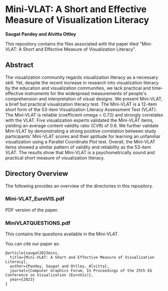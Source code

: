 # Mini-VLAT: A Short and Effective Measure of Visualization Literacy
<b> Saugat Pandey and Alvitta Ottley </b>

This repository contains the files associated with the paper tiled "Mini-VLAT: A Short and Effective Measure of Visualization Literacy".


## Abstract
The visualization community regards visualization literacy as a necessary skill. Yet, despite the recent increase in research into visualization literacy by the education and visualization communities, we lack practical and time-effective instruments for the widespread measurements of people's comprehension and interpretation of visual designs. We present Mini-VLAT, a brief but practical visualization literacy test. The Mini-VLAT is a 12-item short form of the 53-item Visualization Literacy Assessment Test (VLAT). The Mini-VLAT is reliable (coefficient omega = 0.72) and strongly correlates with the VLAT. Five visualization experts validated the Mini-VLAT items, yielding an average content validity ratio (CVR) of 0.6. We further validate Mini-VLAT by demonstrating a strong positive correlation between study participants' Mini-VLAT scores and their aptitude for learning an unfamiliar visualization using a Parallel Coordinate Plot test. Overall, the Mini-VLAT items showed a similar pattern of validity and reliability as the 53-item VLAT. The results show that Mini-VLAT is a psychometrically sound and practical short measure of visualization literacy.


## Directory Overview
The following provides an overview of the directories in this repository.

### Mini-VLAT_EuroVIS.pdf
PDF version of the paper. 

### MiniVLATQUESTIONS.pdf
This contains the questions available in the Mini-VLAT. 


You can cite our paper as:
```
@article{saugat2023mini,
  title={Mini-VLAT: A Short and Effective Measure of Visualization Literacy},
  author={Pandey, Saugat and Ottley, Alvitta},
  journal={Computer Graphics Forum, In Proceedings of the 25th EG Conference on Visualization (EuroVis)},
  year={2023}
}
```
